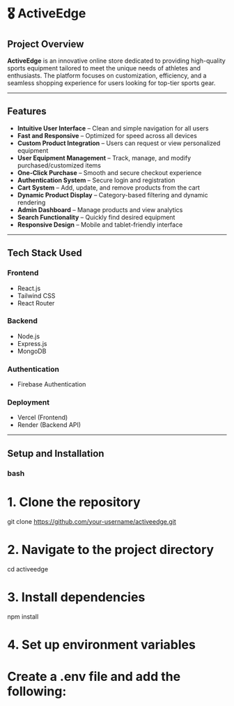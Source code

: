# 🎖️ ActiveEdge

## Project Overview  
**ActiveEdge** is an innovative online store dedicated to providing high-quality sports equipment tailored to meet the unique needs of athletes and enthusiasts. The platform focuses on customization, efficiency, and a seamless shopping experience for users looking for top-tier sports gear.

---

## Features  
- **Intuitive User Interface** – Clean and simple navigation for all users  
- **Fast and Responsive** – Optimized for speed across all devices  
- **Custom Product Integration** – Users can request or view personalized equipment  
- **User Equipment Management** – Track, manage, and modify purchased/customized items  
- **One-Click Purchase** – Smooth and secure checkout experience  
- **Authentication System** – Secure login and registration  
- **Cart System** – Add, update, and remove products from the cart  
- **Dynamic Product Display** – Category-based filtering and dynamic rendering  
- **Admin Dashboard** – Manage products and view analytics  
- **Search Functionality** – Quickly find desired equipment  
- **Responsive Design** – Mobile and tablet-friendly interface  

---

## Tech Stack Used  

### Frontend  
- React.js  
- Tailwind CSS  
- React Router  

### Backend  
- Node.js  
- Express.js  
- MongoDB  

### Authentication  
- Firebase Authentication  

### Deployment  
- Vercel (Frontend)  
- Render (Backend API)  

---

## Setup and Installation

### bash
# 1. Clone the repository
git clone https://github.com/your-username/activeedge.git

# 2. Navigate to the project directory
cd activeedge

# 3. Install dependencies
npm install

# 4. Set up environment variables
# Create a .env file and add the following:
